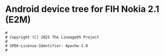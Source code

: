 # Android device tree for FIH Nokia 2.1 (E2M)

```
#
# Copyright (C) 2025 The LineageOS Project
#
# SPDX-License-Identifier: Apache-2.0
#
```
